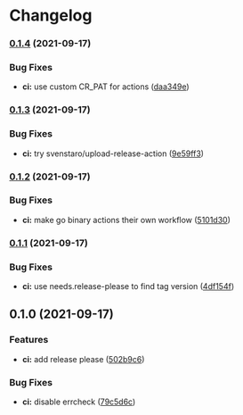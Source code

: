 # Changelog

### [0.1.4](https://www.github.com/sentriz/cliphist/compare/v0.1.3...v0.1.4) (2021-09-17)


### Bug Fixes

* **ci:** use custom CR_PAT for actions ([daa349e](https://www.github.com/sentriz/cliphist/commit/daa349e43f75bc1efae4a3339c0271768160bdfe))

### [0.1.3](https://www.github.com/sentriz/cliphist/compare/v0.1.2...v0.1.3) (2021-09-17)


### Bug Fixes

* **ci:** try svenstaro/upload-release-action ([9e59ff3](https://www.github.com/sentriz/cliphist/commit/9e59ff306e7015d089049794b441b3eae7a99ac3))

### [0.1.2](https://www.github.com/sentriz/cliphist/compare/v0.1.1...v0.1.2) (2021-09-17)


### Bug Fixes

* **ci:** make go binary actions their own workflow ([5101d30](https://www.github.com/sentriz/cliphist/commit/5101d307dd98e63baea47449c640ea34c1ce2014))

### [0.1.1](https://www.github.com/sentriz/cliphist/compare/v0.1.0...v0.1.1) (2021-09-17)


### Bug Fixes

* **ci:** use needs.release-please to find tag version ([4df154f](https://www.github.com/sentriz/cliphist/commit/4df154f76f77531a86297bf9ba81d6910a153e59))

## 0.1.0 (2021-09-17)


### Features

* **ci:** add release please ([502b9c6](https://www.github.com/sentriz/cliphist/commit/502b9c6d399a9fdc3b1f25903804ea73dcdf116f))


### Bug Fixes

* **ci:** disable errcheck ([79c5d6c](https://www.github.com/sentriz/cliphist/commit/79c5d6cfdf321a93e2cbd2f2645672c7335a7d1e))
